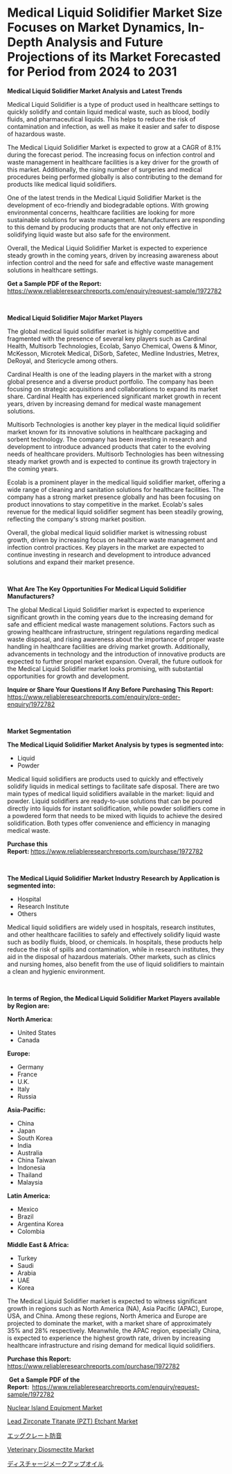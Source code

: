 <p><h1>Medical Liquid Solidifier Market Size Focuses on Market Dynamics, In-Depth Analysis and Future Projections of its Market Forecasted for Period from 2024 to 2031</h1></p><p><strong>Medical Liquid Solidifier Market Analysis and Latest Trends</strong></p>
<p><p>Medical Liquid Solidifier is a type of product used in healthcare settings to quickly solidify and contain liquid medical waste, such as blood, bodily fluids, and pharmaceutical liquids. This helps to reduce the risk of contamination and infection, as well as make it easier and safer to dispose of hazardous waste.</p><p>The Medical Liquid Solidifier Market is expected to grow at a CAGR of 8.1% during the forecast period. The increasing focus on infection control and waste management in healthcare facilities is a key driver for the growth of this market. Additionally, the rising number of surgeries and medical procedures being performed globally is also contributing to the demand for products like medical liquid solidifiers.</p><p>One of the latest trends in the Medical Liquid Solidifier Market is the development of eco-friendly and biodegradable options. With growing environmental concerns, healthcare facilities are looking for more sustainable solutions for waste management. Manufacturers are responding to this demand by producing products that are not only effective in solidifying liquid waste but also safe for the environment.</p><p>Overall, the Medical Liquid Solidifier Market is expected to experience steady growth in the coming years, driven by increasing awareness about infection control and the need for safe and effective waste management solutions in healthcare settings.</p></p>
<p><strong>Get a Sample PDF of the Report:&nbsp;</strong> <a href="https://www.reliableresearchreports.com/enquiry/request-sample/1972782">https://www.reliableresearchreports.com/enquiry/request-sample/1972782</a></p>
<p>&nbsp;</p>
<p><strong>Medical Liquid Solidifier Major Market Players</strong></p>
<p><p>The global medical liquid solidifier market is highly competitive and fragmented with the presence of several key players such as Cardinal Health, Multisorb Technologies, Ecolab, Sanyo Chemical, Owens & Minor, McKesson, Microtek Medical, DiSorb, Safetec, Medline Industries, Metrex, DeRoyal, and Stericycle among others.</p><p>Cardinal Health is one of the leading players in the market with a strong global presence and a diverse product portfolio. The company has been focusing on strategic acquisitions and collaborations to expand its market share. Cardinal Health has experienced significant market growth in recent years, driven by increasing demand for medical waste management solutions.</p><p>Multisorb Technologies is another key player in the medical liquid solidifier market known for its innovative solutions in healthcare packaging and sorbent technology. The company has been investing in research and development to introduce advanced products that cater to the evolving needs of healthcare providers. Multisorb Technologies has been witnessing steady market growth and is expected to continue its growth trajectory in the coming years.</p><p>Ecolab is a prominent player in the medical liquid solidifier market, offering a wide range of cleaning and sanitation solutions for healthcare facilities. The company has a strong market presence globally and has been focusing on product innovations to stay competitive in the market. Ecolab's sales revenue for the medical liquid solidifier segment has been steadily growing, reflecting the company's strong market position.</p><p>Overall, the global medical liquid solidifier market is witnessing robust growth, driven by increasing focus on healthcare waste management and infection control practices. Key players in the market are expected to continue investing in research and development to introduce advanced solutions and expand their market presence.</p></p>
<p>&nbsp;</p>
<p><strong>What Are The Key Opportunities For Medical Liquid Solidifier Manufacturers?</strong></p>
<p><p>The global Medical Liquid Solidifier market is expected to experience significant growth in the coming years due to the increasing demand for safe and efficient medical waste management solutions. Factors such as growing healthcare infrastructure, stringent regulations regarding medical waste disposal, and rising awareness about the importance of proper waste handling in healthcare facilities are driving market growth. Additionally, advancements in technology and the introduction of innovative products are expected to further propel market expansion. Overall, the future outlook for the Medical Liquid Solidifier market looks promising, with substantial opportunities for growth and development.</p></p>
<p><strong>Inquire or Share Your Questions If Any Before Purchasing This Report:</strong> <a href="https://www.reliableresearchreports.com/enquiry/pre-order-enquiry/1972782">https://www.reliableresearchreports.com/enquiry/pre-order-enquiry/1972782</a></p>
<p>&nbsp;</p>
<p><strong>Market Segmentation</strong></p>
<p><strong>The Medical Liquid Solidifier Market Analysis by types is segmented into:</strong></p>
<p><ul><li>Liquid</li><li>Powder</li></ul></p>
<p><p>Medical liquid solidifiers are products used to quickly and effectively solidify liquids in medical settings to facilitate safe disposal. There are two main types of medical liquid solidifiers available in the market: liquid and powder. Liquid solidifiers are ready-to-use solutions that can be poured directly into liquids for instant solidification, while powder solidifiers come in a powdered form that needs to be mixed with liquids to achieve the desired solidification. Both types offer convenience and efficiency in managing medical waste.</p></p>
<p><strong>Purchase this Report:&nbsp;</strong><a href="https://www.reliableresearchreports.com/purchase/1972782">https://www.reliableresearchreports.com/purchase/1972782</a></p>
<p>&nbsp;</p>
<p><strong>The Medical Liquid Solidifier Market Industry Research by Application is segmented into:</strong></p>
<p><ul><li>Hospital</li><li>Research Institute</li><li>Others</li></ul></p>
<p><p>Medical liquid solidifiers are widely used in hospitals, research institutes, and other healthcare facilities to safely and effectively solidify liquid waste such as bodily fluids, blood, or chemicals. In hospitals, these products help reduce the risk of spills and contamination, while in research institutes, they aid in the disposal of hazardous materials. Other markets, such as clinics and nursing homes, also benefit from the use of liquid solidifiers to maintain a clean and hygienic environment.</p></p>
<p>&nbsp;</p>
<p><strong>In terms of Region, the Medical Liquid Solidifier Market Players available by Region are:</strong></p>
<p>
    <p> <strong> North America: </strong>
        <ul>
            <li>United States</li>
            <li>Canada</li>
        </ul>
        </p> 
    <p> <strong> Europe: </strong>
        <ul>
            <li>Germany</li>
            <li>France</li>
            <li>U.K.</li>
            <li>Italy</li>
            <li>Russia</li>
        </ul>
        </p> 
    <p> <strong> Asia-Pacific: </strong>
        <ul>
            <li>China</li>
            <li>Japan</li>
            <li>South Korea</li>
            <li>India</li>
            <li>Australia</li>
            <li>China Taiwan</li>
            <li>Indonesia</li>
            <li>Thailand</li>
            <li>Malaysia</li>
        </ul>
        </p> 
    <p> <strong> Latin America: </strong>
        <ul>
            <li>Mexico</li>
            <li>Brazil</li>
            <li>Argentina Korea</li>
            <li>Colombia</li>
        </ul>
        </p> 
    <p> <strong> Middle East & Africa: </strong>
        <ul>
            <li>Turkey</li>
            <li>Saudi</li>
            <li>Arabia</li>
            <li>UAE</li>
            <li>Korea</li>
        </ul>
    </p>
    </p>
<p><p>The Medical Liquid Solidifier market is expected to witness significant growth in regions such as North America (NA), Asia Pacific (APAC), Europe, USA, and China. Among these regions, North America and Europe are projected to dominate the market, with a market share of approximately 35% and 28% respectively. Meanwhile, the APAC region, especially China, is expected to experience the highest growth rate, driven by increasing healthcare infrastructure and rising demand for medical liquid solidifiers.</p></p>
<p><strong>Purchase this Report: </strong><a href="https://www.reliableresearchreports.com/purchase/1972782">https://www.reliableresearchreports.com/purchase/1972782</a></p>
<p>&nbsp;<strong>Get a Sample PDF of the Report:&nbsp;&nbsp;</strong><a href="https://www.reliableresearchreports.com/enquiry/request-sample/1972782">https://www.reliableresearchreports.com/enquiry/request-sample/1972782</a></p>
<p><strong></strong></p>
<p><p><a href="https://issuu.com/reportprime-2/docs/nuclear-island-equipment-market-size-2030.pptx">Nuclear Island Equipment Market</a></p><p><a href="https://github.com/zjyglelu/Market-Research-Report-List-1/blob/main/lead-zirconate-titanate-pzt-etchant-market.md">Lead Zirconate Titanate (PZT) Etchant Market</a></p><p><a href="https://github.com/vtbvgl20191192/Market-Research-Report-List-1/blob/main/12168492299.md">エッグクレート防音</a></p><p><a href="https://issuu.com/reportprime-2/docs/veterinary-diosmectite-market-size-2030.pptx">Veterinary Diosmectite Market</a></p><p><a href="https://github.com/avwofrml53535/Market-Research-Report-List-1/blob/main/91537052298.md">ディスチャージメークアップオイル</a></p></p>